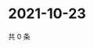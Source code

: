 # 2021-10-23

共 0 条

<!-- BEGIN WEIBO -->
<!-- 最后更新时间 Sat Oct 23 2021 06:08:31 GMT+0800 (China Standard Time) -->

<!-- END WEIBO -->
